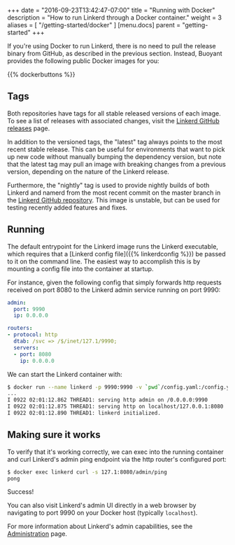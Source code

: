 +++
date = "2016-09-23T13:42:47-07:00"
title = "Running with Docker"
description = "How to run Linkerd through a Docker container."
weight = 3
aliases = [
  "/getting-started/docker"
]
[menu.docs]
  parent = "getting-started"
+++

If you're using Docker to run Linkerd, there is no need to pull the release
binary from GitHub, as described in the previous section. Instead, Buoyant
provides the following public Docker images for you:

{{% dockerbuttons %}}

## Tags

Both repositories have tags for all stable released versions of each image. To
see a list of releases with associated changes, visit the [Linkerd GitHub
releases](https://github.com/linkerd/linkerd/releases) page.

In addition to the versioned tags, the "latest" tag always points to the most
recent stable release. This can be useful for environments that want to pick up
new code without manually bumping the dependency version, but note that the
latest tag may pull an image with breaking changes from a previous version,
depending on the nature of the Linkerd release.

Furthermore, the "nightly" tag is used to provide nightly builds of both Linkerd
and namerd from the most recent commit on the master branch in the [Linkerd
GitHub repository](https://github.com/linkerd/linkerd). This image is
unstable, but can be used for testing recently added features and fixes.

## Running

The default entrypoint for the Linkerd image runs the Linkerd executable, which
requires that a [Linkerd config file]({{% linkerdconfig %}}) be passed to it
on the command line. The easiest way to accomplish this is by mounting a config
file into the container at startup.

For instance, given the following config that simply forwards http requests
received on port 8080 to the Linkerd admin service running on port 9990:

```yaml
admin:
  port: 9990
  ip: 0.0.0.0

routers:
- protocol: http
  dtab: /svc => /$/inet/127.1/9990;
  servers:
  - port: 8080
    ip: 0.0.0.0
```

We can start the Linkerd container with:

```bash
$ docker run --name linkerd -p 9990:9990 -v `pwd`/config.yaml:/config.yaml buoyantio/linkerd:{{% latestversion %}} /config.yaml
...
I 0922 02:01:12.862 THREAD1: serving http admin on /0.0.0.0:9990
I 0922 02:01:12.875 THREAD1: serving http on localhost/127.0.0.1:8080
I 0922 02:01:12.890 THREAD1: linkerd initialized.
```

## Making sure it works

To verify that it's working correctly, we can exec into the running container
and curl Linkerd's admin ping endpoint via the http router's configured port:

```bash
$ docker exec linkerd curl -s 127.1:8080/admin/ping
pong
```

Success!

You can also visit Linkerd's admin UI directly in a web browser by navigating to
port 9990 on your Docker host (typically `localhost`).

For more information about Linkerd's admin capabilities, see the
[Administration](/1/administration/) page.
